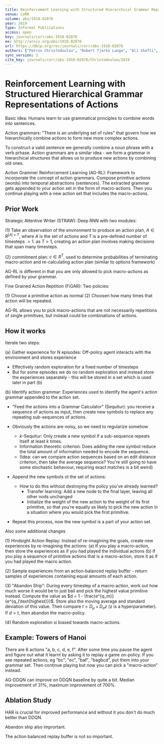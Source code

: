 ```yaml
---
title: Reinforcement Learning with Structured Hierarchical Grammar Representations of Actions.
venue: CoRR
volume: abs/1910.02876
year: 2019
type: Informal Publications
access: open
key: journals/corr/abs-1910-02876
ee: http://arxiv.org/abs/1910.02876
url: https://dblp.org/rec/journals/corr/abs-1910-02876
authors: ["Petros Christodoulou", "Robert Tjarko Lange", "Ali Shafti", "A. Aldo Faisal"]
sync_version: 3
cite_key: journals/corr/abs-1910-02876/Christodoulou/2019
---
```

# Reinforcement Learning with Structured Hierarchical Grammar Representations of Actions

Basic Idea: Humans learn to use grammatical principles to combine words into sentences.

Action grammars: "There is an underlying set of rules" that govern how we hierarchically combine actions to
form new more complex actions.

To construct a valid sentence we generally combine a noun phrase with a verb prhase. Action grammars
are a similar idea - we form a grammar in hierarchical structures that allows us to produce new
actions by combining old ones.

Action Grammer Reinforcement Learning (AG-RL): Framework to incorporate the concept of action grammars.
Compose primitive actions (words) into temporal abstractions (sentences). The extracted grammar gets appended
to your action set in the form of macro-actions. Then you continue playing with a new action set that includes
the macro-actions.

## Prior Work

Strategic Attentive Writer (STRAW): Deep RNN with two modules:

 (1) Take an observation of the environment to produce an action plan, $A \in R^{|A| \times T}$,
where $A$ is the set of actions and $T$ is a pre-defined number of timesteps $> 1$. as $T > 1$,
creating an action plan involves making decisions that span many timesteps.

 (2) commitment plan: $c \in R^{T}$, used to determine probabilities of terminating macro-action and re-calculating action
     plan (similar to options framework)

AG-RL is different in that you are only allowed to pick macro-actions as defined by your grammar.

Fine Grained Action Reptition (FiGAR): Two policies:

 (1) Choose a primitive action as normal
 (2) Choosen how many times that action will be repeated.

AG-RL allows you to pick macro-actions that are not necessarily repetitions of single primitives, but
instead could be combinations of actions.


## How it works

Iterate two steps:

 (a) Gather experience for N episodes: Off-policy agent interacts with the environment and stores experience

   - Effectively random exploration for a fixed number of timesteps
   - But for some episodes we do no random exploration and instead store the experiences separately -
     this will be stored in a set which is used later in part (b)

 (b) Identify action grammar: Experiences used to identify the agent's action grammar appended to the action set.

   - "Feed the actions into a Grammar Calculator" (Sequitur): you receive a sequence of actions as input, then create
     new symbols to replace any repeating sub-sequences of actions.
   - Obviously the actions are noisy, so we need to regularize somehow
      - $k$-Sequitur: Only create a new symbol if a sub-sequence repeats itself at least $k$ times.
      - Information theoretic criterion: Does adding the new symbol reduce the total amount of information
        needed to encode the sequence.
      - (Idea: can we compare action sequences based on an edit distance criterion, then take the average sequence?
         You're still going to have some stochastic behaviour, requiring exact matches is a bit weird)
   - Append the new symbols ot the set of actions:
      - How to do this without destroying the policy you've already learned?
          - Transfer learning: Add a new node to the final layer, leaving all other nods unchanged
          - Initialize the weight of the new action to the weight of its first primitive, so
            that you're equally as likely to pick the new action in a situation where you would
            pick the first primitive.

   - Repeat this process, now the new symbol is a part of your action set.

Also some additional changes

(1) Hindsight Action Replay: Instead of re-imagining the goals, create new experiences by
    re-imagining the actions:
    (a) If you play a macro-action, then store the experiences as if you had played the individual actions
    (b) If you play a sequence of primitive actions that is a macro-action, store it as if you
        had played the macro action.

(2) Sample experiences from an action-balanced replay buffer - return samples of experiences containing
    equal amounts of each action.

(3) "Abandon Ship": During every timestep of a macro-action, work out how much worse it would
    be to just bail and pick the highest value primitive instead. Compute the value as $d = 1 - \frac{e^{q_m}}{e^{q_{\text{highest}}}$.
    Store also the moving average and standard deviation of this value. Then compare
    $t = D_{\mu} + D_{\sigma} z$ (z is a hyperparameter). If $d > t$, then abandon the
    macro-policy.

 (4) Random exploration si biased towards macro-actions.


## Example: Towers of Hanoi

There are 6 actions "a, b, c, d, e, f". After some time you pause the agent and figure out what
it learnt by asking it to replay a game on-policy. If you see repeated actions, eg "bc", "ec",
"baf", "bagbcd", put them into your grammar set. Then continue playing but now you can
pick a "macro-action" instead.

AG-DDQN can improve on DDQN baseline by quite a bit. Median improvement of 31%,
maximum improvement of 700%.

## Ablation Study

HAR is crucial for improved performance and without it you don't do much better than DDQN.

Abandon ship also imprortant.

The action balanced replay buffer is not so important.